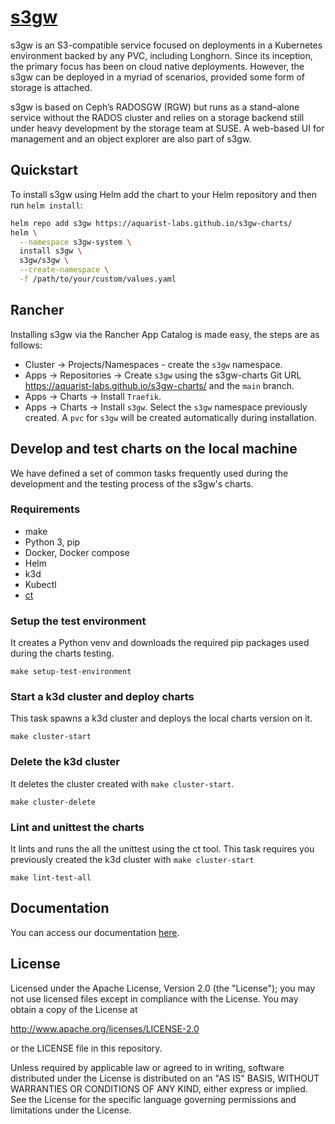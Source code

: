 # [s3gw][s3gw-url]

s3gw is an S3-compatible service focused on deployments in a Kubernetes
environment backed by any PVC, including Longhorn. Since its inception, the
primary focus has been on cloud native deployments. However, the s3gw can be
deployed in a myriad of scenarios, provided some form of storage is attached.

s3gw is based on Ceph’s RADOSGW (RGW) but runs as a stand–alone service without
the RADOS cluster and relies on a storage backend still under heavy development
by the storage team at SUSE. A web-based UI for management and an object
explorer are also part of s3gw.

## Quickstart

To install s3gw using Helm add the chart to your Helm repository and then run
`helm install`:

```bash
helm repo add s3gw https://aquarist-labs.github.io/s3gw-charts/
helm \
  --namespace s3gw-system \
  install s3gw \
  s3gw/s3gw \
  --create-namespace \
  -f /path/to/your/custom/values.yaml
```

## Rancher

Installing s3gw via the Rancher App Catalog is made easy, the steps are as
follows:

- Cluster -> Projects/Namespaces - create the `s3gw` namespace.
- Apps -> Repositories -> Create `s3gw` using the s3gw-charts Git URL
  <https://aquarist-labs.github.io/s3gw-charts/> and the `main` branch.
- Apps -> Charts -> Install `Traefik`.
- Apps -> Charts -> Install `s3gw`. Select the `s3gw` namespace previously
  created. A `pvc` for `s3gw` will be created automatically during installation.

## Develop and test charts on the local machine

We have defined a set of common tasks frequently used during the
development and the testing process of the s3gw's charts.

### Requirements

- make
- Python 3, pip
- Docker, Docker compose
- Helm
- k3d
- Kubectl
- [ct][ct-url]

### Setup the test environment

It creates a Python venv and downloads the required pip packages used
during the charts testing.

```shell
make setup-test-environment
```

### Start a k3d cluster and deploy charts

This task spawns a k3d cluster and deploys the local charts version on it.

```shell
make cluster-start
```

### Delete the k3d cluster

It deletes the cluster created with `make cluster-start`.

```shell
make cluster-delete
```

### Lint and unittest the charts

It lints and runs the all the unittest using the ct tool.
This task requires you previously created the k3d cluster with
`make cluster-start`

```shell
make lint-test-all
```

## Documentation

You can access our documentation [here][docs-url].

## License

Licensed under the Apache License, Version 2.0 (the "License");
you may not use licensed files except in compliance with the License.
You may obtain a copy of the License at

<http://www.apache.org/licenses/LICENSE-2.0>

or the LICENSE file in this repository.

Unless required by applicable law or agreed to in writing, software
distributed under the License is distributed on an "AS IS" BASIS,
WITHOUT WARRANTIES OR CONDITIONS OF ANY KIND, either express or implied.
See the License for the specific language governing permissions and
limitations under the License.

[s3gw-url]: https://s3gw.io
[docs-url]: https://s3gw-docs.readthedocs.io/en/latest/helm-charts/
[ct-url]: https://github.com/helm/chart-testing
